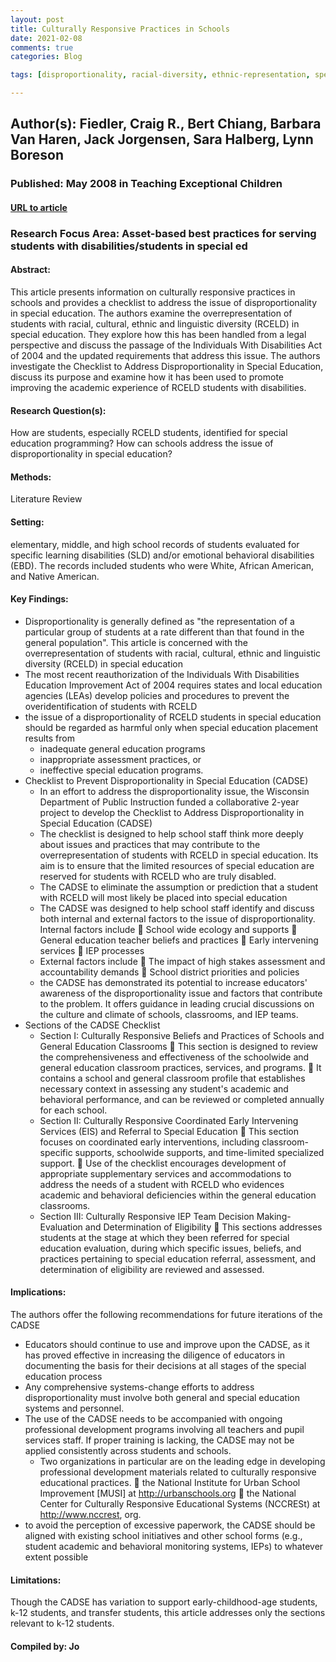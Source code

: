 ```yaml
---
layout: post
title: Culturally Responsive Practices in Schools
date: 2021-02-08
comments: true
categories: Blog

tags: [disproportionality, racial-diversity, ethnic-representation, special-education, general-education, students-of-color, bilingual, poverty, racial-inequality]

---
```


## Author(s): Fiedler, Craig R., Bert Chiang, Barbara Van Haren, Jack Jorgensen, Sara Halberg, Lynn Boreson

### Published: May 2008 in Teaching Exceptional Children

#### [URL to article](http://eds.b.ebscohost.com.proxy.uchicago.edu/eds/detail/detail?vid=0&sid=c993a3ac-ee56-4d18-8e09-5df1057a11ff%40sessionmgr101&bdata=JnNpdGU9ZWRzLWxpdmUmc2NvcGU9c2l0ZQ%3d%3d#AN=32197152&db=edb)

### Research Focus Area: Asset-based best practices for serving students with disabilities/students in special ed

#### Abstract:
This article presents information on culturally responsive practices in schools and provides a checklist to address the issue of disproportionality in special education. The authors examine the overrepresentation of students with racial, cultural, ethnic and linguistic diversity (RCELD) in special education. They explore how this has been handled from a legal perspective and discuss the passage of the Individuals With Disabilities Act of 2004 and the updated requirements that address this issue. The authors investigate the Checklist to Address Disproportionality in Special Education, discuss its purpose and examine how it has been used to promote improving the academic experience of RCELD students with disabilities.


#### Research Question(s):
How are students, especially RCELD students, identified for special education programming? How can schools address the issue of disproportionality in special education?


#### Methods:
Literature Review


#### Setting:
elementary, middle, and high school records of students evaluated for specific learning disabilities (SLD) and/or emotional behavioral disabilities (EBD). The records included students who were White, African American, and Native American.


#### Key Findings:

- Disproportionality is generally defined as "the representation of a particular group of students at a rate different than that found in the general population". This article is concerned with the overrepresentation of students with racial, cultural, ethnic and linguistic diversity (RCELD) in special education
- The most recent reauthorization of the Individuals With Disabilities Education Improvement Act of 2004 requires states and local education agencies (LEAs) develop policies and procedures to prevent the overidentification of students with RCELD
- the issue of a disproportionality of RCELD students in special education should be regarded as harmful only when special education placement results from
    - inadequate general education programs
    - inappropriate assessment practices, or
    - ineffective special education programs. 
- Checklist to Prevent Disproportionality in Special Education (CADSE)
    - In an effort to address the disproportionality issue, the Wisconsin Department of Public Instruction funded a collaborative 2-year project to develop the Checklist to Address Disproportionality in Special Education (CADSE)
    - The checklist is designed to help school staff think more deeply about issues and practices that may contribute to the overrepresentation of students with RCELD in special education. Its aim is to ensure that the limited resources of special education are reserved for students with RCELD who are truly disabled.
    - The CADSE to eliminate the assumption or prediction that a student with RCELD will most likely be placed into special education
    - The CADSE was designed to help school staff identify and discuss both internal and external factors to the issue of disproportionality. Internal factors include  School wide ecology and supports  General education teacher beliefs and practices  Early intervening services  IEP processes
    - External factors include  The impact of high stakes assessment and accountability demands  School district priorities and policies
    - the CADSE has demonstrated its potential to increase educators' awareness of the disproportionality issue and factors that contribute to the problem. It offers guidance in leading crucial discussions on the culture and climate of schools, classrooms, and IEP teams. 
- Sections of the CADSE Checklist
    - Section I: Culturally Responsive Beliefs and Practices of Schools and General Education Classrooms  This section is designed to review the comprehensiveness and effectiveness of the schoolwide and general education classroom practices, services, and programs.  It contains a school and general classroom profile that establishes necessary context in assessing any student's academic and behavioral performance, and can be reviewed or completed annually for each school.
    - Section II: Culturally Responsive Coordinated Early Intervening Services (EIS) and Referral to Special Education  This section focuses on coordinated early interventions, including classroom-specific supports, schoolwide supports, and time-limited specialized support.  Use of the checklist encourages development of appropriate supplementary services and accommodations to address the needs of a student with RCELD who evidences academic and behavioral deficiencies within the general education classrooms.
    - Section III: Culturally Responsive IEP Team Decision Making-Evaluation and Determination of Eligibility  This sections addresses students at the stage at which they been referred for special education evaluation, during which specific issues, beliefs, and practices pertaining to special education referral, assessment, and determination of eligibility are reviewed and assessed. 


#### Implications:
The authors offer the following recommendations for future iterations of the CADSE
- Educators should continue to use and improve upon the CADSE, as it has proved effective in increasing the diligence of educators in documenting the basis for their decisions at all stages of the special education process
- Any comprehensive systems-change efforts to address disproportionality must involve both general and special education systems and personnel.
- The use of the CADSE needs to be accompanied with ongoing professional development programs involving all teachers and pupil services staff. If proper training is lacking, the CADSE may not be applied consistently across students and schools.
    - Two organizations in particular are on the leading edge in developing professional development materials related to culturally responsive educational practices.   the National Institute for Urban School Improvement [MUSI] at http://urbanschools.org   the National Center for Culturally Responsive Educational Systems (NCCRESt) at http://www.nccrest, org. 
- to avoid the perception of excessive paperwork, the CADSE should be aligned with existing school initiatives and other school forms (e.g., student academic and behavioral monitoring systems, IEPs) to whatever extent possible


#### Limitations:
Though the CADSE has variation to support early-childhood-age students, k-12 students, and transfer students, this article addresses only the sections relevant to k-12 students.


#### Compiled by: Jo
